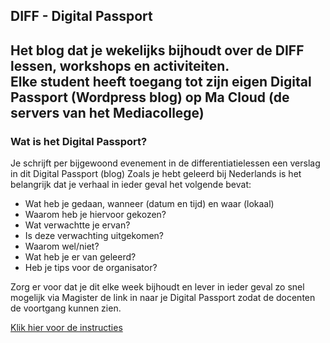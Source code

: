 ## DIFF - Digital Passport

Het blog dat je wekelijks bijhoudt over de DIFF lessen, workshops en activiteiten.  
Elke student heeft toegang tot zijn eigen Digital Passport (Wordpress blog) op Ma Cloud (de servers van het Mediacollege)  
---

### Wat is het Digital Passport?

Je schrijft per bijgewoond evenement in de differentiatielessen een verslag in dit Digital Passport (blog) 
Zoals je hebt geleerd bij Nederlands is het belangrijk dat je verhaal in ieder geval het volgende bevat:

- Wat heb je gedaan, wanneer (datum en tijd) en waar (lokaal) 
- Waarom heb je hiervoor gekozen?
- Wat verwachtte je ervan? 
- Is deze verwachting uitgekomen? 
- Waarom wel/niet?
- Wat heb je er van geleerd?
- Heb je tips voor de organisator?

Zorg er voor dat je dit elke week bijhoudt en lever in ieder geval zo snel mogelijk via Magister de link in naar je Digital Passport zodat de docenten de voortgang kunnen zien.

[Klik hier voor de instructies](docs/Index.md)